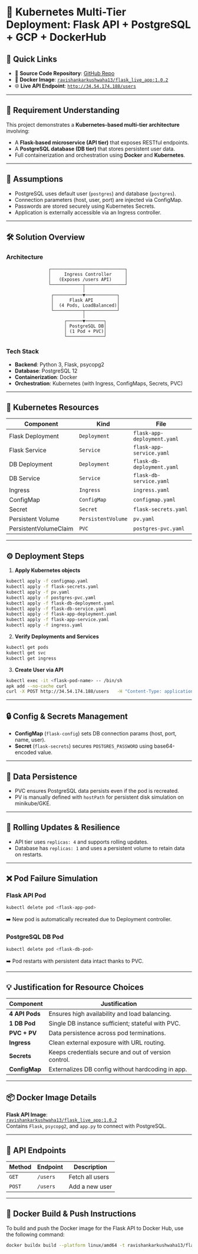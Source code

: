 
# 🐳 Kubernetes Multi-Tier Deployment: Flask API + PostgreSQL + GCP + DockerHub

## 🔗 Quick Links

- 📂 **Source Code Repository**: [GitHub Repo](https://github.com/RavishankarDuMCA10/Flask-Postgres-Docker-GCP)
- 🐋 **Docker Image**: [`ravishankarkushwaha13/flask_live_app:1.0.2`](https://hub.docker.com/repository/docker/ravishankarkushwaha13/flask_live_app)
- 🌐 **Live API Endpoint**: [`http://34.54.174.188/users`](http://34.54.174.188/users)

---

## 📘 Requirement Understanding

This project demonstrates a **Kubernetes-based multi-tier architecture** involving:

- A **Flask-based microservice (API tier)** that exposes RESTful endpoints.
- A **PostgreSQL database (DB tier)** that stores persistent user data.
- Full containerization and orchestration using **Docker** and **Kubernetes**.

---

## 🧠 Assumptions

- PostgreSQL uses default user (`postgres`) and database (`postgres`).
- Connection parameters (host, user, port) are injected via ConfigMap.
- Passwords are stored securely using Kubernetes Secrets.
- Application is externally accessible via an Ingress controller.

---

## 🛠️ Solution Overview

### Architecture

```
                ┌────────────────────────────┐
                │     Ingress Controller     │
                │   (Exposes /users API)     │
                └────────────┬───────────────┘
                             │
                 ┌───────────▼────────────┐
                 │      Flask API         │
                 │  (4 Pods, LoadBalanced)│
                 └───────────┬────────────┘
                             │
                      ┌──────▼───────┐
                      │ PostgreSQL DB│
                      │ (1 Pod + PVC)│
                      └──────────────┘
```

### Tech Stack

- **Backend**: Python 3, Flask, psycopg2
- **Database**: PostgreSQL 12
- **Containerization**: Docker
- **Orchestration**: Kubernetes (with Ingress, ConfigMaps, Secrets, PVC)

---

## 🧱 Kubernetes Resources

| Component            | Kind              | File                          |
|---------------------|-------------------|-------------------------------|
| Flask Deployment     | `Deployment`      | `flask-app-deployment.yaml`   |
| Flask Service        | `Service`         | `flask-app-service.yaml`      |
| DB Deployment        | `Deployment`      | `flask-db-deployment.yaml`    |
| DB Service           | `Service`         | `flask-db-service.yaml`       |
| Ingress              | `Ingress`         | `ingress.yaml`                |
| ConfigMap            | `ConfigMap`       | `configmap.yaml`              |
| Secret               | `Secret`          | `flask-secrets.yaml`          |
| Persistent Volume    | `PersistentVolume`| `pv.yaml`                     |
| PersistentVolumeClaim| `PVC`             | `postgres-pvc.yaml`           |

---

## ⚙️ Deployment Steps

1. **Apply Kubernetes objects**

```bash
kubectl apply -f configmap.yaml
kubectl apply -f flask-secrets.yaml
kubectl apply -f pv.yaml
kubectl apply -f postgres-pvc.yaml
kubectl apply -f flask-db-deployment.yaml
kubectl apply -f flask-db-service.yaml
kubectl apply -f flask-app-deployment.yaml
kubectl apply -f flask-app-service.yaml
kubectl apply -f ingress.yaml
```

2. **Verify Deployments and Services**

```bash
kubectl get pods
kubectl get svc
kubectl get ingress
```

3. **Create User via API**

```bash
kubectl exec -it <flask-pod-name> -- /bin/sh
apk add --no-cache curl
curl -X POST http://34.54.174.188/users   -H "Content-Type: application/json"   -d '{"username": "Alice", "email": "alice@example.com"}'
```

---

## 🔒 Config & Secrets Management

- **ConfigMap** (`flask-config`) sets DB connection params (host, port, name, user).
- **Secret** (`flask-secrets`) secures `POSTGRES_PASSWORD` using base64-encoded value.

---

## 💾 Data Persistence

- PVC ensures PostgreSQL data persists even if the pod is recreated.
- PV is manually defined with `hostPath` for persistent disk simulation on minikube/GKE.

---

## 🔁 Rolling Updates & Resilience

- API tier uses `replicas: 4` and supports rolling updates.
- Database has `replicas: 1` and uses a persistent volume to retain data on restarts.

---

## ❌ Pod Failure Simulation

### Flask API Pod

```bash
kubectl delete pod <flask-app-pod>
```
➡️ New pod is automatically recreated due to Deployment controller.

### PostgreSQL DB Pod

```bash
kubectl delete pod <flask-db-pod>
```
➡️ Pod restarts with persistent data intact thanks to PVC.

---

## 💡 Justification for Resource Choices

| Component        | Justification                                               |
|------------------|-------------------------------------------------------------|
| **4 API Pods**   | Ensures high availability and load balancing.              |
| **1 DB Pod**     | Single DB instance sufficient; stateful with PVC.          |
| **PVC + PV**     | Data persistence across pod terminations.                  |
| **Ingress**      | Clean external exposure with URL routing.                  |
| **Secrets**      | Keeps credentials secure and out of version control.       |
| **ConfigMap**    | Externalizes DB config without hardcoding in app.          |

---

## 📦 Docker Image Details

**Flask API Image**:  
[`ravishankarkushwaha13/flask_live_app:1.0.2`](https://hub.docker.com/repository/docker/ravishankarkushwaha13/flask_live_app)  
Contains `Flask`, `psycopg2`, and `app.py` to connect with PostgreSQL.

---

## 🧪 API Endpoints

| Method | Endpoint             | Description              |
|--------|----------------------|--------------------------|
| `GET`  | `/users`             | Fetch all users          |
| `POST` | `/users`             | Add a new user           |

---
## 🐋 Docker Build & Push Instructions

To build and push the Docker image for the Flask API to Docker Hub, use the following command:

```bash
docker buildx build --platform linux/amd64 -t ravishankarkushwaha13/flask_live_app:1.0.1 --push .
```
